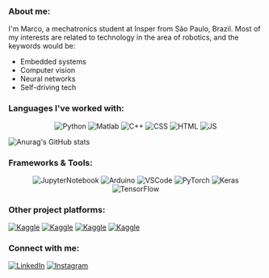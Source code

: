  
### About me:
I'm Marco, a mechatronics student at Insper from São Paulo, Brazil. Most of my interests are related to technology in the area of robotics, and the keywords would be: 
* Embedded systems
* Computer vision
* Neural networks
* Self-driving tech


### Languages I've worked with:
<p align="center">
  <img src="https://img.shields.io/badge/Python-3474a8?style=for-the-badge&logo=python&logoColor=white" alt="Python">
  <img src="https://img.shields.io/badge/MatLab-d6610d?style=for-the-badge&logo=MatLab&logoColor=white" alt="Matlab">
  <img src="https://img.shields.io/badge/C%2B%2B-00599C?style=for-the-badge&logo=c%2B%2B&logoColor=white" alt="C++">
  <img src="https://img.shields.io/badge/CSS-239120?&style=for-the-badge&logo=css3&logoColor=white" alt="CSS">
  <img src="https://img.shields.io/badge/HTML5-E34F26?style=for-the-badge&logo=html5&logoColor=white" alt="HTML">
  <img src="https://img.shields.io/badge/JavaScript-323330?style=for-the-badge&logo=javascript&logoColor=F7DF1E" alt="JS">
<p />
  
  
<p align="center">
<!-- [![Top Langs](https://github-readme-stats.vercel.app/api/top-langs/?username=marcotuliomrt&theme=dracula)](https://github.com/marcotuliomrt/github-readme-stats)
 -->
 
![Anurag's GitHub stats](https://github-readme-stats.vercel.app/api/top-langs/?username=marcotuliomrt&theme=radical)
<!-- ![Anurag's GitHub stats](https://github-readme-stats.vercel.app/api?username=marcotuliomrt&show_icons=true&theme=radical)
  -->
<p />


### Frameworks & Tools:
<p align="center">
 <img src="https://img.shields.io/badge/Jupyter-f47820?style=for-the-badge&logo=Jupyter&logoColor=white" alt="JupyterNotebook">
 <img src="https://img.shields.io/badge/Arduino-089494?style=for-the-badge&logo=Arduino&logoColor=white" alt="Arduino">
 <img src="https://img.shields.io/badge/VSCode-00599C?style=for-the-badge&logo=VisualStudioCode&logoColor=white" alt="VSCode">
 <img src="https://img.shields.io/badge/Pytorch-e84c2c?style=for-the-badge&logo=Pytorch&logoColor=white" alt="PyTorch">
 <img src="https://img.shields.io/badge/Keras-DD0031?style=for-the-badge&logo=Keras&logoColor=white" alt="Keras">
 <img src="https://img.shields.io/badge/TensorFlow-f87404?style=for-the-badge&logo=TensorFlow&logoColor=white" alt="TensorFlow">
 
  
### Other project platforms:
<a href="https://www.kaggle.com/marcotulioteixeira"><img src="https://img.shields.io/badge/Kaggle-FFFFFF?style=for-the-badge&logo=Kaggle&logoColor=0072b1" alt="Kaggle"></a>
<a href="https://os.mbed.com/users/marcotmrt/"><img src="https://img.shields.io/badge/ARM Mbed-406cb4?style=for-the-badge&logo=Mbed&logoColor=black" alt="Kaggle"></a>
<a href=""><img src="https://img.shields.io/badge/Keil studio-406cf4?style=for-the-badge&logo=KeilStudio&logoColor=black" alt="Kaggle"></a>
<a href=""><img src="https://img.shields.io/badge/Instructables-406cf4?style=for-the-badge&logo=Instructables&logoColor=black" alt="Kaggle"></a>


### Connect with me:
<a href="https://www.linkedin.com/in/marco-tulio-masselli-rainho-teixeira-86967721b/"><img src="https://img.shields.io/badge/LinkedIn-0072b1?style=for-the-badge&logo=LinkedIn&logoColor=white" alt="LinkedIn"></a>
<a href="https://www.instagram.com/marcomrt_/?hl=en"><img src="https://img.shields.io/badge/Instagram-0072b1?style=for-the-badge&logo=Instagram&logoColor=white" alt="Instagram"></a>
 
